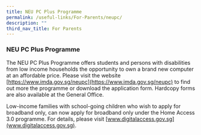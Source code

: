 ```yaml
---
title: NEU PC Plus Programme
permalink: /useful-links/For-Parents/neupc/
description: ""
third_nav_title: For Parents
---
```


### NEU PC Plus Programme  

The NEU PC Plus Programme offers students and persons with disabilities from low income households the opportunity to own a brand new computer at an affordable price. Please visit the website [https://www.imda.gov.sg/neupc](https://www.imda.gov.sg/neupc) to find out more the programme or download the application form. Hardcopy forms are also available at the General Office.

Low-income families with school-going children who wish to apply for broadband only, can now apply for broadband only under the Home Access 3.0 programme. For details, please visit [www.digitalaccess.gov.sg](www.digitalaccess.gov.sg).
